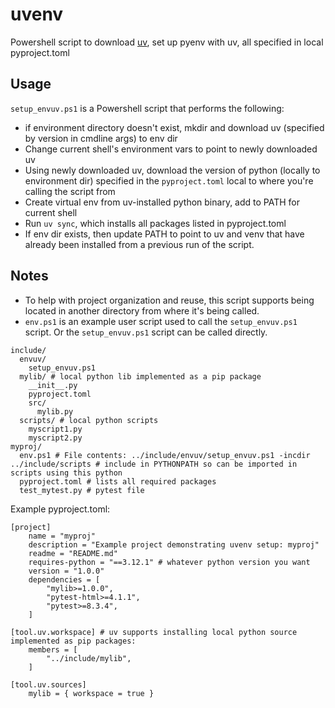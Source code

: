 # uvenv
Powershell script to download [uv](https://docs.astral.sh/uv/), set up pyenv with uv, all specified in local pyproject.toml

## Usage
`setup_envuv.ps1` is a Powershell script that performs the following:
- if environment directory doesn't exist, mkdir and download uv (specified by version in cmdline args) to env dir
- Change current shell's environment vars to point to newly downloaded uv
- Using newly downloaded uv, download the version of python (locally to environment dir) specified in the `pyproject.toml` local to where you're calling the script from
- Create virtual env from uv-installed python binary, add to PATH for current shell
- Run `uv sync`, which installs all packages listed in pyproject.toml
- If env dir exists, then update PATH to point to uv and venv that have already been installed from a previous run of the script.

## Notes
- To help with project organization and reuse, this script supports being located in another directory from where it's being called.
- `env.ps1` is an example user script used to call the `setup_envuv.ps1` script. Or the `setup_envuv.ps1` script can be called directly.

```
include/
  envuv/
    setup_envuv.ps1
  mylib/ # local python lib implemented as a pip package
    __init__.py
    pyproject.toml
    src/
      mylib.py
  scripts/ # local python scripts
    myscript1.py
    myscript2.py
myproj/
  env.ps1 # File contents: ../include/envuv/setup_envuv.ps1 -incdir ../include/scripts # include in PYTHONPATH so can be imported in scripts using this python
  pyproject.toml # lists all required packages
  test_mytest.py # pytest file
```

Example pyproject.toml:
```
[project]
    name = "myproj"
    description = "Example project demonstrating uvenv setup: myproj"
    readme = "README.md"
    requires-python = "==3.12.1" # whatever python version you want
    version = "1.0.0"
    dependencies = [
        "mylib>=1.0.0",
        "pytest-html>=4.1.1",
        "pytest>=8.3.4",
    ]

[tool.uv.workspace] # uv supports installing local python source implemented as pip packages:
    members = [
        "../include/mylib",
    ]

[tool.uv.sources]
    mylib = { workspace = true }
```
